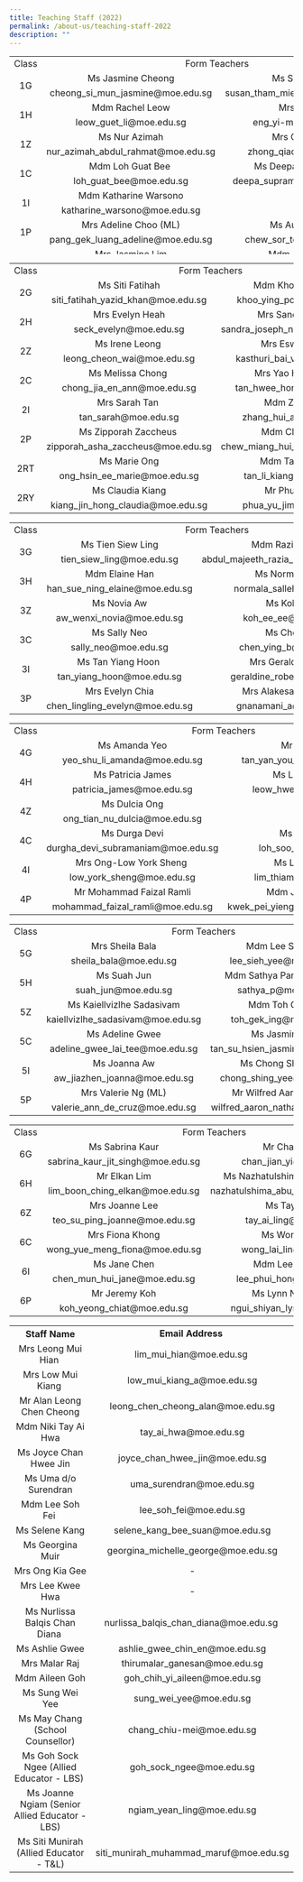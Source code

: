 ```yaml
---
title: Teaching Staff (2022)
permalink: /about-us/teaching-staff-2022
description: ""
---
```

<table style="height: 351px;" width="580">
<tbody>
<tr style="height: 23px;">
<td style="text-align: center; height: 23px; width: 36.625px;" height="23">Class</td>
<td style="text-align: center; height: 23px; width: 566.984px;" colspan="2">Form Teachers</td>
</tr>
<tr style="height: 18px;">
<td style="text-align: center; height: 41px; width: 36.625px;" rowspan="2" height="46">1G</td>
<td style="text-align: center; height: 18px; width: 286.562px;">Ms Jasmine Cheong</td>
<td style="text-align: center; height: 18px; width: 274.422px;">Ms Susan Tham</td>
</tr>
<tr style="height: 23px;">
<td style="text-align: center; height: 23px; width: 286.562px;" height="23">cheong_si_mun_jasmine@moe.edu.sg</td>
<td style="text-align: center; height: 23px; width: 274.422px;">susan_tham_miew_peng@moe.edu.sg</td>
</tr>
<tr style="height: 18px;">
<td style="text-align: center; height: 41px; width: 36.625px;" rowspan="2" height="46">1H</td>
<td style="text-align: center; height: 18px; width: 286.562px;">Mdm Rachel Leow</td>
<td style="text-align: center; height: 18px; width: 274.422px;">Mrs May Toh</td>
</tr>
<tr style="height: 23px;">
<td style="text-align: center; height: 23px; width: 286.562px;" height="23">leow_guet_li@moe.edu.sg</td>
<td style="text-align: center; height: 23px; width: 274.422px;">eng_yi-mei@moe.edu.sg</td>
</tr>
<tr style="height: 18px;">
<td style="text-align: center; height: 41px; width: 36.625px;" rowspan="2" height="46">1Z</td>
<td style="text-align: center; height: 18px; width: 286.562px;">Ms Nur Azimah</td>
<td style="text-align: center; height: 18px; width: 274.422px;">Mrs Qiaolin Joel</td>
</tr>
<tr style="height: 23px;">
<td style="text-align: center; height: 23px; width: 286.562px;" height="23">nur_azimah_abdul_rahmat@moe.edu.sg</td>
<td style="text-align: center; height: 23px; width: 274.422px;">zhong_qiaolin@moe.edu.sg</td>
</tr>
<tr style="height: 18px;">
<td style="text-align: center; height: 41px; width: 36.625px;" rowspan="2" height="46">1C</td>
<td style="text-align: center; height: 18px; width: 286.562px;">Mdm Loh Guat Bee&nbsp;</td>
<td style="text-align: center; height: 18px; width: 274.422px;">Ms Deepa Supramaniam</td>
</tr>
<tr style="height: 23px;">
<td style="text-align: center; height: 23px; width: 286.562px;" height="23">loh_guat_bee@moe.edu.sg</td>
<td style="text-align: center; height: 23px; width: 274.422px;">deepa_supramaniam@moe.edu.sg</td>
</tr>
<tr style="height: 18px;">
<td style="text-align: center; height: 41px; width: 36.625px;" rowspan="2" height="46">1I</td>
<td style="text-align: center; height: 18px; width: 286.562px;">Mdm Katharine Warsono</td>
</tr>
<tr style="height: 23px;">
<td style="text-align: center; height: 23px; width: 286.562px;" height="23">katharine_warsono@moe.edu.sg</td>
</tr>
<tr style="height: 18px;">
<td style="text-align: center; height: 41px; width: 36.625px;" rowspan="2" height="46">1P</td>
<td style="text-align: center; height: 18px; width: 286.562px;">Mrs Adeline Choo (ML)</td>
<td style="text-align: center; height: 18px; width: 274.422px;">Ms Audrey Chew</td>
</tr>
<tr style="height: 23px;">
<td style="text-align: center; height: 23px; width: 286.562px;" height="23">pang_gek_luang_adeline@moe.edu.sg</td>
<td style="text-align: center; height: 23px; width: 274.422px;">chew_sor_teng@moe.edu.sg</td>
</tr>
<tr style="height: 18px;">
<td style="text-align: center; height: 41px; width: 36.625px;" rowspan="2" height="46">1RT</td>
<td style="text-align: center; height: 18px; width: 286.562px;">Mrs Jasmine Lim</td>
<td style="text-align: center; height: 18px; width: 274.422px;">Mdm Jessica Kho</td>
</tr>
<tr style="height: 23px;">
<td style="text-align: center; height: 23px; width: 286.562px;" height="23">wong_yun_shan_jasmine@moe.edu.sg</td>
<td style="text-align: center; height: 23px; width: 274.422px;">kho_siok_ching@moe.edu.sg</td>
</tr>
<tr style="height: 18px;">
<td style="text-align: center; height: 41px; width: 36.625px;" rowspan="2" height="46">1RY</td>
<td style="text-align: center; height: 18px; width: 286.562px;">Mrs Yu Kai Ling</td>
<td style="text-align: center; height: 18px; width: 274.422px;">Mr Harvinder Singh</td>
</tr>
<tr style="height: 23px;">
<td style="text-align: center; height: 23px; width: 286.562px;" height="23">ang_kai_ling@moe.edu.sg</td>
<td style="text-align: center; height: 23px; width: 274.422px;">harvinder_singh_g_singh@moe.edu.sg</td>
</tr>
</tbody>
</table>
<table width="597"><colgroup><col width="39" /><col width="278" /><col width="280" /></colgroup>
<tbody>
<tr>
<td style="text-align: center;" width="39" height="23">Class</td>
<td style="text-align: center;" colspan="2" width="558">Form Teachers</td>
</tr>
<tr>
<td style="text-align: center;" rowspan="2" width="39" height="46">2G</td>
<td style="text-align: center;" width="278">Ms Siti Fatihah</td>
<td style="text-align: center;" width="280">Mdm Khoo Ying Poh&nbsp;</td>
</tr>
<tr>
<td style="text-align: center;" height="23">siti_fatihah_yazid_khan@moe.edu.sg</td>
<td style="text-align: center;">khoo_ying_poh@moe.edu.sg</td>
</tr>
<tr>
<td style="text-align: center;" rowspan="2" width="39" height="46">2H</td>
<td style="text-align: center;" width="278">Mrs Evelyn Heah</td>
<td style="text-align: center;" width="280">Mrs Sandra Nelson</td>
</tr>
<tr>
<td style="text-align: center;" height="23">seck_evelyn@moe.edu.sg</td>
<td style="text-align: center;">sandra_joseph_nelson@moe.edu.sg</td>
</tr>
<tr>
<td style="text-align: center;" rowspan="2" width="39" height="46">2Z</td>
<td style="text-align: center;" width="278">Ms Irene Leong&nbsp;</td>
<td style="text-align: center;" width="280">Mrs Eswarren Raj</td>
</tr>
<tr>
<td style="text-align: center;" height="23">leong_cheon_wai@moe.edu.sg</td>
<td style="text-align: center;">kasthuri_bai_v_l@moe.edu.sg</td>
</tr>
<tr>
<td style="text-align: center;" rowspan="2" width="39" height="46">2C</td>
<td style="text-align: center;" width="278">Ms Melissa Chong&nbsp;</td>
<td style="text-align: center;" width="280">Mrs Yao Hwee Hong</td>
</tr>
<tr>
<td style="text-align: center;" height="23">chong_jia_en_ann@moe.edu.sg</td>
<td style="text-align: center;">tan_hwee_hong@moe.edu.sg</td>
</tr>
<tr>
<td style="text-align: center;" rowspan="2" width="39" height="46">2I</td>
<td style="text-align: center;" width="278">Mrs Sarah Tan&nbsp;</td>
<td style="text-align: center;" width="280">Mdm Zhang Hui</td>
</tr>
<tr>
<td style="text-align: center;" height="23">tan_sarah@moe.edu.sg</td>
<td style="text-align: center;">zhang_hui_a@moe.edu.sg</td>
</tr>
<tr>
<td style="text-align: center;" rowspan="2" width="39" height="46">2P</td>
<td style="text-align: center;" width="278">Ms Zipporah Zaccheus&nbsp;</td>
<td style="text-align: center;" width="280">Mdm Clara Chew</td>
</tr>
<tr>
<td style="text-align: center;" height="23">zipporah_asha_zaccheus@moe.edu.sg</td>
<td style="text-align: center;">chew_miang_hui_clara@moe.edu.sg</td>
</tr>
<tr>
<td style="text-align: center;" rowspan="2" width="39" height="46">2RT</td>
<td style="text-align: center;" width="278">Ms Marie Ong</td>
<td style="text-align: center;" width="280">Mdm Tan Li Kiang</td>
</tr>
<tr>
<td style="text-align: center;" height="23">ong_hsin_ee_marie@moe.edu.sg</td>
<td style="text-align: center;">tan_li_kiang@moe.edu.sg</td>
</tr>
<tr>
<td style="text-align: center;" rowspan="2" width="39" height="46">2RY</td>
<td style="text-align: center;" width="278">Ms Claudia Kiang</td>
<td style="text-align: center;" width="280">Mr Phua Yu Jim</td>
</tr>
<tr>
<td style="text-align: center;" height="23">kiang_jin_hong_claudia@moe.edu.sg</td>
<td style="text-align: center;">phua_yu_jim@moe.edu.sg</td>
</tr>
</tbody>
</table>
<table width="580"><colgroup><col width="39" /><col width="277" /><col width="264" /></colgroup>
<tbody>
<tr>
<td style="text-align: center;" width="39" height="23">Class</td>
<td style="text-align: center;" colspan="2" width="541">Form Teachers</td>
</tr>
<tr>
<td style="text-align: center;" rowspan="2" width="39" height="46">3G</td>
<td style="text-align: center;" width="277">Ms Tien Siew Ling</td>
<td style="text-align: center;" width="264">Mdm Razia Sulthana</td>
</tr>
<tr>
<td style="text-align: center;" height="23">tien_siew_ling@moe.edu.sg</td>
<td style="text-align: center;">abdul_majeeth_razia_sulthana@moe.edu.sg</td>
</tr>
<tr>
<td style="text-align: center;" rowspan="2" width="39" height="46">3H</td>
<td style="text-align: center;" width="277">Mdm Elaine Han</td>
<td style="text-align: center;" width="264">Ms Normala Salleh</td>
</tr>
<tr>
<td style="text-align: center;" height="23">han_sue_ning_elaine@moe.edu.sg</td>
<td style="text-align: center;">normala_salleh@moe.edu.sg</td>
</tr>
<tr>
<td style="text-align: center;" rowspan="2" width="39" height="46">3Z</td>
<td style="text-align: center;" width="277">Ms Novia Aw</td>
<td style="text-align: center;" width="264">Ms Koh Ee Ee</td>
</tr>
<tr>
<td style="text-align: center;" height="23">aw_wenxi_novia@moe.edu.sg</td>
<td style="text-align: center;">koh_ee_ee@moe.edu.sg</td>
</tr>
<tr>
<td style="text-align: center;" rowspan="2" width="39" height="46">3C</td>
<td style="text-align: center;" width="277">Ms Sally Neo</td>
<td style="text-align: center;" width="264">Ms Chen Ying</td>
</tr>
<tr>
<td style="text-align: center;" height="23">sally_neo@moe.edu.sg</td>
<td style="text-align: center;">chen_ying_b@moe.edu.sg</td>
</tr>
<tr>
<td style="text-align: center;" rowspan="2" width="39" height="46">3I</td>
<td style="text-align: center;" width="277">Ms Tan Yiang Hoon&nbsp;</td>
<td style="text-align: center;" width="264">Mrs Geraldine Robert</td>
</tr>
<tr>
<td style="text-align: center;" height="23">tan_yiang_hoon@moe.edu.sg</td>
<td style="text-align: center;">geraldine_robert@moe.edu.sg</td>
</tr>
<tr>
<td style="text-align: center;" rowspan="2" width="39" height="46">3P</td>
<td style="text-align: center;" width="277">Mrs Evelyn Chia</td>
<td style="text-align: center;" width="264">&nbsp;Mrs Alakesan Gnanamani</td>
</tr>
<tr>
<td style="text-align: center;" height="23">chen_lingling_evelyn@moe.edu.sg</td>
<td style="text-align: center;">gnanamani_a@moe.edu.sg&nbsp;</td>
</tr>
</tbody>
</table>
<table width="597"><colgroup><col width="39" /><col width="278" /><col width="280" /></colgroup>
<tbody>
<tr>
<td style="text-align: center;" width="39" height="23">Class</td>
<td style="text-align: center;" colspan="2" width="558">Form Teachers</td>
</tr>
<tr>
<td style="text-align: center;" rowspan="2" width="39" height="46">4G</td>
<td style="text-align: center;" width="278">Ms Amanda Yeo</td>
<td style="text-align: center;" width="280">Mr Eugene Tan&nbsp;</td>
</tr>
<tr>
<td style="text-align: center;" height="23">yeo_shu_li_amanda@moe.edu.sg</td>
<td style="text-align: center;">tan_yan_you_eugene@moe.edu.sg</td>
</tr>
<tr>
<td style="text-align: center;" rowspan="2" width="39" height="46">4H</td>
<td style="text-align: center;" width="278">Ms Patricia James</td>
<td style="text-align: center;" width="280">Ms Leow Hwee Fen</td>
</tr>
<tr>
<td style="text-align: center;" height="23">patricia_james@moe.edu.sg</td>
<td style="text-align: center;">leow_hwee_fen@moe.edu.sg</td>
</tr>
<tr>
<td style="text-align: center;" rowspan="2" width="39" height="46">4Z</td>
<td style="text-align: center;" width="278">Ms Dulcia Ong</td>
</tr>
<tr>
<td style="text-align: center;" height="23">ong_tian_nu_dulcia@moe.edu.sg</td>
</tr>
<tr>
<td style="text-align: center;" rowspan="2" width="39" height="46">4C</td>
<td style="text-align: center;" width="278">Ms Durga Devi</td>
<td style="text-align: center;" width="280">Ms Loh Soo Gek</td>
</tr>
<tr>
<td style="text-align: center;" height="23">durgha_devi_subramaniam@moe.edu.sg</td>
<td style="text-align: center;">loh_soo_gek@moe.edu.sg</td>
</tr>
<tr>
<td style="text-align: center;" rowspan="2" width="39" height="46">4I</td>
<td style="text-align: center;" width="278">Mrs Ong-Low York Sheng&nbsp;</td>
<td style="text-align: center;" width="280">Ms Lim Thiam Gaik</td>
</tr>
<tr>
<td style="text-align: center;" height="23">low_york_sheng@moe.edu.sg</td>
<td style="text-align: center;">lim_thiam_gaik@moe.edu.sg</td>
</tr>
<tr>
<td style="text-align: center;" rowspan="2" width="39" height="46">4P</td>
<td style="text-align: center;" width="278">Mr Mohammad Faizal Ramli</td>
<td style="text-align: center;" width="280">Mdm Jacqueline Kwek</td>
</tr>
<tr>
<td style="text-align: center;" height="23">mohammad_faizal_ramli@moe.edu.sg</td>
<td style="text-align: center;">kwek_pei_yieng_jacqueline@moe.edu.sg</td>
</tr>
</tbody>
</table>
<table width="580"><colgroup><col width="39" /><col width="277" /><col width="264" /></colgroup>
<tbody>
<tr>
<td style="text-align: center;" width="39" height="23">Class</td>
<td style="text-align: center;" colspan="2" width="541">Form Teachers</td>
</tr>
<tr>
<td style="text-align: center;" rowspan="2" width="39" height="46">5G</td>
<td style="text-align: center;" width="277">Mrs Sheila Bala</td>
<td style="text-align: center;" width="264">Mdm Lee Sieh Yee</td>
</tr>
<tr>
<td style="text-align: center;" height="23">sheila_bala@moe.edu.sg</td>
<td style="text-align: center;">lee_sieh_yee@moe.edu.sg</td>
</tr>
<tr>
<td style="text-align: center;" rowspan="2" width="39" height="46">5H</td>
<td style="text-align: center;" width="277">Ms Suah Jun</td>
<td style="text-align: center;" width="264">Mdm Sathya Panchatcharam</td>
</tr>
<tr>
<td style="text-align: center;" height="23">suah_jun@moe.edu.sg</td>
<td style="text-align: center;">sathya_p@moe.edu.sg</td>
</tr>
<tr>
<td style="text-align: center;" rowspan="2" width="39" height="46">5Z</td>
<td style="text-align: center;" width="277">Ms Kaiellvizlhe Sadasivam</td>
<td style="text-align: center;" width="264">Mdm Toh Gek Ing</td>
</tr>
<tr>
<td style="text-align: center;" height="23">kaiellvizlhe_sadasivam@moe.edu.sg</td>
<td style="text-align: center;">toh_gek_ing@moe.edu.sg</td>
</tr>
<tr>
<td style="text-align: center;" rowspan="2" width="39" height="46">5C</td>
<td style="text-align: center;" width="277">Ms Adeline Gwee</td>
<td style="text-align: center;" width="264">Ms Jasmine Tan</td>
</tr>
<tr>
<td style="text-align: center;" height="23">adeline_gwee_lai_tee@moe.edu.sg</td>
<td style="text-align: center;">tan_su_hsien_jasmine@moe.edu.sg</td>
</tr>
<tr>
<td style="text-align: center;" rowspan="2" width="39" height="46">5I</td>
<td style="text-align: center;" width="277">Ms Joanna Aw</td>
<td style="text-align: center;" width="264">Ms Chong Shing Yee&nbsp;</td>
</tr>
<tr>
<td style="text-align: center;" height="23">aw_jiazhen_joanna@moe.edu.sg</td>
<td style="text-align: center;">chong_shing_yee@moe.edu.sg</td>
</tr>
<tr>
<td style="text-align: center;" rowspan="2" width="39" height="46">5P</td>
<td style="text-align: center;" width="277">Mrs Valerie Ng (ML)</td>
<td style="text-align: center;" width="264">Mr Wilfred Aaron Nathan&nbsp;</td>
</tr>
<tr>
<td style="text-align: center;" height="23">valerie_ann_de_cruz@moe.edu.sg</td>
<td style="text-align: center;">wilfred_aaron_nathan@moe.edu.sg</td>
</tr>
</tbody>
</table>
<table width="597"><colgroup><col width="39" /><col width="278" /><col width="280" /></colgroup>
<tbody>
<tr>
<td style="text-align: center;" width="39" height="23">Class</td>
<td style="text-align: center;" colspan="2" width="558">Form Teachers</td>
</tr>
<tr>
<td style="text-align: center;" rowspan="2" width="39" height="46">6G</td>
<td style="text-align: center;" width="278">Ms Sabrina Kaur</td>
<td style="text-align: center;" width="280">Mr Chan Jian Yi</td>
</tr>
<tr>
<td style="text-align: center;" height="23">sabrina_kaur_jit_singh@moe.edu.sg</td>
<td style="text-align: center;">chan_jian_yi@moe.edu.sg</td>
</tr>
<tr>
<td style="text-align: center;" rowspan="2" width="39" height="46">6H</td>
<td style="text-align: center;" width="278">Mr Elkan Lim</td>
<td style="text-align: center;" width="280">Ms Nazhatulshima Bte Abu Samah</td>
</tr>
<tr>
<td style="text-align: center;" height="23">lim_boon_ching_elkan@moe.edu.sg</td>
<td style="text-align: center;">nazhatulshima_abu_samah@moe.edu.sg</td>
</tr>
<tr>
<td style="text-align: center;" rowspan="2" width="39" height="46">6Z</td>
<td style="text-align: center;" width="278">Mrs Joanne Lee</td>
<td style="text-align: center;" width="280">Ms Tay Ai Ling</td>
</tr>
<tr>
<td style="text-align: center;" height="23">teo_su_ping_joanne@moe.edu.sg</td>
<td style="text-align: center;">tay_ai_ling@moe.edu.sg</td>
</tr>
<tr>
<td style="text-align: center;" rowspan="2" width="39" height="46">6C</td>
<td style="text-align: center;" width="278">Mrs Fiona Khong</td>
<td style="text-align: center;" width="280">Ms Wong Lai Lin</td>
</tr>
<tr>
<td style="text-align: center;" height="23">wong_yue_meng_fiona@moe.edu.sg</td>
<td style="text-align: center;">wong_lai_lin@moe.edu.sg</td>
</tr>
<tr>
<td style="text-align: center;" rowspan="2" width="39" height="46">6I</td>
<td style="text-align: center;" width="278">Ms Jane Chen</td>
<td style="text-align: center;" width="280">Mdm Lee Phui Hong</td>
</tr>
<tr>
<td style="text-align: center;" height="23">chen_mun_hui_jane@moe.edu.sg</td>
<td style="text-align: center;">lee_phui_hong@moe.edu.sg</td>
</tr>
<tr>
<td style="text-align: center;" rowspan="2" width="39" height="46">6P</td>
<td style="text-align: center;" width="278">Mr Jeremy Koh</td>
<td style="text-align: center;" width="280">Ms Lynn Ngui Shiyan</td>
</tr>
<tr>
<td style="text-align: center;" height="23">koh_yeong_chiat@moe.edu.sg</td>
<td style="text-align: center;">ngui_shiyan_lynn@moe.edu.sg</td>
</tr>
</tbody>
</table>
<table>
<tbody>
<tr>
<th style="text-align: center;">Staff Name</th>
<td style="text-align: center;"><strong>Email Address</strong>&nbsp;</td>
</tr>
<tr>
<td style="text-align: center;">Mrs Leong Mui Hian&nbsp;</td>
<td style="text-align: center;">lim_mui_hian@moe.edu.sg&nbsp;</td>
</tr>
<tr>
<td style="text-align: center;">Mrs Low Mui Kiang&nbsp;</td>
<td style="text-align: center;">low_mui_kiang_a@moe.edu.sg</td>
</tr>
<tr>
<td style="text-align: center;">Mr Alan Leong Chen Cheong</td>
<td style="text-align: center;">leong_chen_cheong_alan@moe.edu.sg</td>
</tr>
<tr>
<td style="text-align: center;">Mdm Niki Tay Ai Hwa</td>
<td style="text-align: center;">tay_ai_hwa@moe.edu.sg</td>
</tr>
<tr>
<td style="text-align: center;">Ms Joyce Chan Hwee Jin</td>
<td style="text-align: center;">joyce_chan_hwee_jin@moe.edu.sg</td>
</tr>
<tr>
<td style="text-align: center;">Ms Uma d/o Surendran</td>
<td style="text-align: center;">uma_surendran@moe.edu.sg</td>
</tr>
<tr>
<td style="text-align: center;">Mdm Lee Soh Fei&nbsp;</td>
<td style="text-align: center;">lee_soh_fei@moe.edu.sg</td>
</tr>
<tr>
<td style="text-align: center;">Ms Selene Kang</td>
<td style="text-align: center;">selene_kang_bee_suan@moe.edu.sg</td>
</tr>
<tr>
<td style="text-align: center;">Ms Georgina Muir</td>
<td style="text-align: center;">georgina_michelle_george@moe.edu.sg</td>
</tr>
<tr>
<td style="text-align: center;">Mrs Ong Kia Gee</td>
<td style="text-align: center;">-</td>
</tr>
<tr>
<td style="text-align: center;">Mrs Lee Kwee Hwa</td>
<td style="text-align: center;">-</td>
</tr>
<tr>
<td style="text-align: center;">Ms Nurlissa Balqis Chan Diana&nbsp;</td>
<td style="text-align: center;">nurlissa_balqis_chan_diana@moe.edu.sg&nbsp;</td>
</tr>
<tr>
<td style="text-align: center;">Ms Ashlie Gwee</td>
<td style="text-align: center;">ashlie_gwee_chin_en@moe.edu.sg</td>
</tr>
<tr>
<td style="text-align: center;">Mrs Malar Raj</td>
<td style="text-align: center;">thirumalar_ganesan@moe.edu.sg</td>
</tr>
<tr>
<td style="text-align: center;">Mdm Aileen Goh</td>
<td style="text-align: center;">goh_chih_yi_aileen@moe.edu.sg</td>
</tr>
<tr>
<td style="text-align: center;">Ms Sung Wei Yee</td>
<td style="text-align: center;">sung_wei_yee@moe.edu.sg</td>
</tr>
<tr>
<td style="text-align: center;">Ms May Chang (School Counsellor)</td>
<td style="text-align: center;">chang_chiu-mei@moe.edu.sg</td>
</tr>
<tr>
<td style="text-align: center;">Ms Goh Sock Ngee (Allied Educator - LBS)&nbsp;</td>
<td style="text-align: center;">goh_sock_ngee@moe.edu.sg</td>
</tr>
<tr>
<td style="text-align: center;">Ms Joanne Ngiam (Senior Allied Educator - LBS)</td>
<td style="text-align: center;">ngiam_yean_ling@moe.edu.sg</td>
</tr>
<tr>
<td style="text-align: center;">Ms Siti Munirah (Allied Educator - T&amp;L)</td>
<td style="text-align: center;">siti_munirah_muhammad_maruf@moe.edu.sg</td>
</tr>
</tbody>
</table>